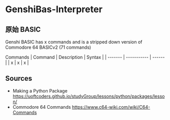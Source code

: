 # GenshiBas-Interpreter


## 原始 BASIC
Genshi BASIC has x commands and is a stripped down version of Commodore 64 BASICv2 (71 commands)


Commands
| Command | Description | Syntax |
| ------- | ----------- | ------ |
| x       | x           | x      |



## Sources
* Making a Python Package https://uoftcoders.github.io/studyGroup/lessons/python/packages/lesson/
* Commodore 64 Commands https://www.c64-wiki.com/wiki/C64-Commands
